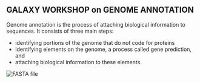 GALAXY WORKSHOP on GENOME ANNOTATION
------------------------------------
 
Genome annotation is the process of attaching biological information to sequences.
It consists of three main steps:

 - identifying portions of the genome that do not code for proteins
 - identifying elements on the genome, a process called gene prediction, and
 - attaching biological information to these elements.


![FASTA file](https://raw.githubusercontent.com/bgruening/training-material/master/genome-annotation/general-introduction/fasta_format.png)
